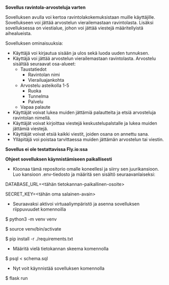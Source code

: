 **Sovellus ravintola-arvosteluja varten**

Sovelluksen avulla voi kertoa ravintolakokemuksistaan muille käyttäjille. Sovellukseen voi jättää arvostelun vierailemastaan ravintolasta. Lisäksi sovelluksessa on viestialue, johon voi jättää viestejä määritellyistä aihealueista.

Sovelluksen ominaisuuksia: 

- Käyttäjä voi kirjautua sisään ja ulos sekä luoda uuden tunnuksen.
- Käyttäjä voi jättää arvostelun vierailemastaan ravintolasta. Arvostelu sisältää seuraavat osa-alueet:
  - Taustatiedot
      - Ravintolan nimi
      - Vierailuajankohta
  - Arvostelu asteikolla 1-5
      - Ruoka
      - Tunnelma
      - Palvelu
  - Vapaa palaute
- Käyttäjät voivat lukea muiden jättämiä palautteita ja etsiä arvosteluja ravintolan nimellä.
- Käyttäjät voivat kirjoittaa viestejä keskustelupalstalle ja lukea muiden jättämiä viestejä.
- Käyttäjät voivat etsiä kaikki viestit, joiden osana on annettu sana.
- Ylläpitäjä voi poistaa tarvittaessa muiden jättämän arvostelun tai viestin. 

**Sovellus ei ole testattavissa Fly.io:ssa**

**Ohjeet sovelluksen käynnistämiseen paikallisesti**

- Kloonaa tämä repositorio omalle koneellesi ja siirry sen juurikansioon. Luo kansioon .env-tiedosto ja määritä sen sisältö seuraavanlaiseksi:

DATABASE_URL=<tähän tietokannan-paikallinen-osoite>

SECRET_KEY=<tähän oma salainen-avain>

- Seuraavaksi aktivoi virtuaaliympäristö ja asenna sovelluksen riippuvuudet komennoilla

$ python3 -m venv venv

$ source venv/bin/activate

$ pip install -r ./requirements.txt

- Määritä vielä tietokannan skeema komennolla

$ psql < schema.sql

- Nyt voit käynnistää sovelluksen komennolla

$ flask run
